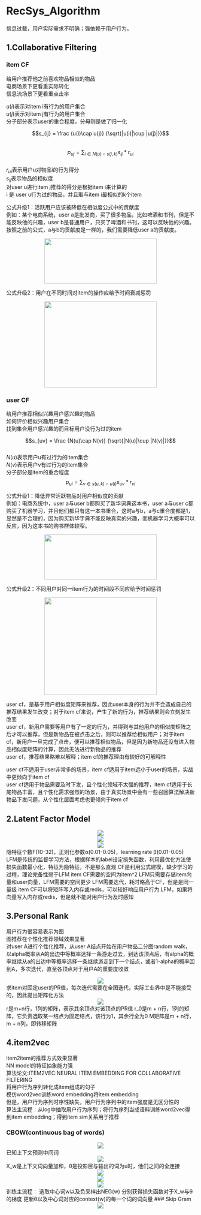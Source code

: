 # RecSys_Algorithm

信息过载，用户实际需求不明确；强依赖于用户行为。  

## 1.Collaborative Filtering
### item CF

给用户推荐他之前喜欢物品相似的物品  
电商场景下更看重实际转化  
信息流场景下更看重点击率  

$u(i)$表示对item i有行为的用户集合  
$u(j)$表示对item j有行为的用户集合  
分子部分表示user的重合程度，分母则是做了归一化  

$$s_{ij} = \frac {u(i)\cap u(j)} {\sqrt{|u(i)|\cup |u(j)|}}$$  
$$p_{uj} = \sum_{i\in N(u) \cap s(j,k)} {s_{ij} * r_{ui}}$$  
$r_{ui}$表示用户u对物品i的行为得分  
$s_{ij}$表示物品的相似度  
对user u进行item j推荐的得分是根据item i来计算的  
i 是 user u行为过的物品，并且取与item i最相似的k个item  
  
公式升级1：活跃用户应该被降低在相似度公式中的贡献度  
例如：某个电商系统，user a是批发商，买了很多物品，比如啤酒和书刊，但是不能反映他的兴趣，user b是普通用户，只买了啤酒和书刊，这可以反映他的兴趣。按照之前的公式，a与b的贡献度是一样的，我们需要降低user a的贡献度。  
<div align=center><img src="https://github.com/TripleHack/RecSys_Algorithm/blob/master/RecSys公式/2.1.3.png" width="300" height="120" /></div>  
  
公式升级2：用户在不同时间对item的操作应给予时间衰减惩罚  
<div align=center><img src="https://github.com/TripleHack/RecSys_Algorithm/blob/master/RecSys公式/2.1.4.png" width="300" height="230" /></div>  

### user CF
给用户推荐相似兴趣用户感兴趣的物品  
如何评价相似兴趣用户集合  
找到集合用户感兴趣的而目标用户没行为过的item  
  
$$s_{uv} = \frac {N(u)\cap N(v)} {\sqrt{|N(u)|\cup |N(v)|}}$$  
$N(u)$表示用户u有过行为的item集合  
$N(v)$表示用户v有过行为的item集合  
分子部分是item的重合程度  
$$p_{ui} = \sum_{v\in s(u,k) \cap u(i)} {s_{uv} * r_{vi}}$$  
  
公式升级1：降低异常活跃物品对用户相似度的贡献  
例如：电商系统中，user a与user b都购买了新华词典这本书，user a与user c都购买了机器学习，并且他们都只有这一本书重合，这时a与b，a与c重合度都是1，显然是不合理的，因为购买新华字典不能反映真实的兴趣，而机器学习大概率可以反应，因为这本书的购书群体较窄。  
<div align=center><img src="https://github.com/TripleHack/RecSys_Algorithm/blob/master/RecSys公式/2.1.5.png" width="300" height="120" /></div>  
  
公式升级2：不同用户对同一item行为的时间段不同应给予时间惩罚  
<div align=center><img src="https://github.com/TripleHack/RecSys_Algorithm/blob/master/RecSys公式/2.1.6.png" width="300" height="260" /></div>  
  
user cf，是基于用户相似度矩阵来推荐，因此user本身的行为并不会造成自己的推荐结果发生改变；对于item cf来说，产生了新的行为，推荐结果则会立刻发生改变  
user cf，新用户需要等用户有了一定的行为，并得到与其他用户的相似度矩阵之后才可以推荐，但是新物品在被点击之后，则可以推荐给相似用户；对于item cf，新用户一旦完成了点击，便可以推荐相似物品，但是因为新物品还没有进入物品相似度矩阵的计算，因此无法进行新物品的推荐  
user cf，推荐结果略难以解释；item cf的推荐理由有较好的可解释性  
  
user cf不适用于user非常多的场景，item cf适用于item远小于user的场景，实战中更倾向于item cf  
user cf适用于物品需要及时下发，且个性化领域不太强的推荐，item cf适用于长尾物品丰富，且个性化需求强烈的场景，由于真实场景中会有一些召回算法解决新物品下发问题，从个性化层面考虑也更倾向于item cf  
  
## 2.Latent Factor Model  
<div align=center><img src="https://github.com/TripleHack/RecSys_Algorithm/blob/master/formula/2.1.png"/></div>  
<div align=center><img src="https://github.com/TripleHack/RecSys_Algorithm/blob/master/formula/2.2.png"/></div>  
<div align=center><img src="https://github.com/TripleHack/RecSys_Algorithm/blob/master/formula/2.3.png"/></div>  
隐特征个数F(10-32)，正则化参数α(0.01-0.05)，learning rate β(0.01-0.05)  
LFM是传统的监督学习方法，根据样本的label设定损失函数，利用最优化方法使损失函数最小化，特征为隐特征，不是那么直观  
CF是利用公式建模，缺少学习的过程，理论完备性弱于LFM  
item CF需要的空间为item^2  
LFM只需要存储item向量和user向量，LFM需要的空间更少  
LFM需要迭代，耗时略高于CF，但是是同一量级  
item CF可以将矩阵写入内存或redis，可以较好响应用户行为  
LFM，如果将向量写入内存或redis，但是就不能对用户行为及时感知  
  
## 3.Personal Rank  
用户行为很容易表示为图  
图推荐在个性化推荐领域效果显著  
对user A进行个性化推荐，从user A结点开始在用户物品二分图random walk，以alpha概率从A的出边中等概率选择一条游走过去，到达该顶点后，有alpha的概率继续从a的出边中等概率选择一条继续游走到下一个结点，或者1-alpha的概率回到A，多次迭代，直至各顶点对于用户A的重要度收敛  
<div align=center><img src="https://github.com/TripleHack/RecSys_Algorithm/blob/master/formula/3.1.png"/></div>  
求item对固定user的PR值，每次迭代需要在全图迭代，实际工业界中是不能接受的，因此提出矩阵化方法  
<div align=center><img src="https://github.com/TripleHack/RecSys_Algorithm/blob/master/formula/3.2.png"/></div>  
r是m+n行，1列的矩阵，表示其余顶点对该顶点的PR值  
r_0是m + n行，1列的矩阵，它负责选取某一结点为固定结点，该行为1，其余行全为0  
M矩阵是m + n行，m + n列，即转移矩阵  
  
## 4.item2vec  
item2item的推荐方式效果显著  
NN model的特征抽象能力强  
算法论文:ITEM2VEC:NEURAL ITEM EMBEDDING FOR COLLABORATIVE FILTERING  
将用户行为序列转化成item组成的句子  
模仿word2vec训练word embedding将item embedding  
但是，用户行为序列时序性缺失，用户行为序列中的item强度是无区分性的  
算法主流程：从log中抽取用户行为序列；将行为序列当成语料训练word2vec得到item embedding；得到item sim关系用于推荐  
### CBOW(continuous bag of words)  
<div align=center><img src="https://github.com/TripleHack/RecSys_Algorithm/blob/master/formula/4.1.png"/></div>  
已知上下文预测中间词  
<div align=center><img src="https://github.com/TripleHack/RecSys_Algorithm/blob/master/formula/4.2.png"/></div>  
X_w是上下文词向量加和，θ是投影层与输出的词为u时，他们之间的全连接  
<div align=center><img src="https://github.com/TripleHack/RecSys_Algorithm/blob/master/formula/4.4.png"/></div>  
<div align=center><img src="https://github.com/TripleHack/RecSys_Algorithm/blob/master/formula/4.5.png"/></div>  
<div align=center><img src="https://github.com/TripleHack/RecSys_Algorithm/blob/master/formula/4.6.png"/></div>  
训练主流程：
选取中心词w以及负采样出NEG(w)
分别获得损失函数对于X_w与θ的梯度  
更新θ以及中心词对应的context(w)的每一个词的词向量  
### Skip Gram  
<div align=center><img src="https://github.com/TripleHack/RecSys_Algorithm/blob/master/formula/4.3.png"/></div>  
